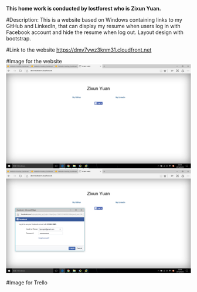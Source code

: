 **This home work is conducted by lostforest who is Zixun Yuan.**

#Description:
This is a website based on Windows containing links to my GitHub and LinkedIn, that can display my resume when users log in with Facebook account and hide the resume when log out.
Layout design with bootstrap.

#Link to the website
https://dmv7vwz3knm31.cloudfront.net

#Image for the website
![Alt Text](Image/logout.png)
![Alt Text](Image/loggingin.png)

#Image for Trello
